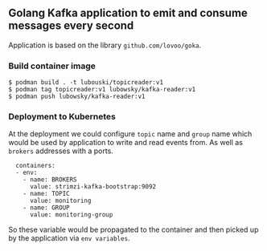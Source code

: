 ## Golang Kafka application to emit and consume messages every second
Application is based on the library `github.com/lovoo/goka`.
### Build container image
```
$ podman build . -t lubouski/topicreader:v1
$ podman tag topicreader:v1 lubowsky/kafka-reader:v1
$ podman push lubowsky/kafka-reader:v1
```
### Deployment to Kubernetes
At the deployment we could configure `topic` name and `group` name which would be used by application to write and read events from. As well as `brokers` addresses with a ports.
```
  containers:
  - env:
    - name: BROKERS
      value: strimzi-kafka-bootstrap:9092
    - name: TOPIC
      value: monitoring
    - name: GROUP
      value: monitoring-group
``` 
So these variable would be propagated to the container and then picked up by the application via `env variables`.

